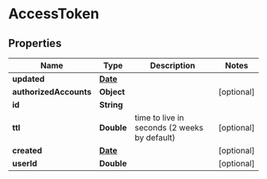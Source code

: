 
# AccessToken

## Properties
Name | Type | Description | Notes
------------ | ------------- | ------------- | -------------
**updated** | [**Date**](Date.md) |  | 
**authorizedAccounts** | **Object** |  |  [optional]
**id** | **String** |  | 
**ttl** | **Double** | time to live in seconds (2 weeks by default) |  [optional]
**created** | [**Date**](Date.md) |  |  [optional]
**userId** | **Double** |  |  [optional]



